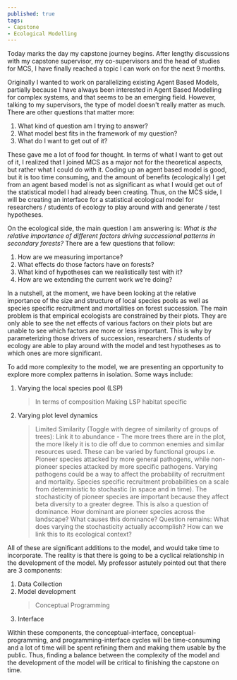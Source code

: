 ```yaml
---
published: true
tags:
- Capstone
- Ecological Modelling
---
```


Today marks the day my capstone journey begins. After lengthy discussions with my capstone supervisor, my co-supervisors and the head of studies for MCS, I have finally reached a topic I can work on for the next 9 months.

Originally I wanted to work on parallelizing existing Agent Based Models, partially because I have always been interested in Agent Based Modelling for complex systems, and that seems to be an emerging field. However, talking to my supervisors, the type of model doesn't really matter as much. There are other questions that matter more: 
1. What kind of question am I trying to answer? 
2. What model best fits in the framework of my question? 
3. What do I want to get out of it? 

These gave me a lot of food for thought. In terms of what I want to get out of it, I realized that I joined MCS as a major not for the theoretical aspects, but rather what I could do with it. Coding up an agent based model is good, but it is too time consuming, and the amount of benefits (ecologically) I get from an agent based model is not as significant as what I would get out of the statistical model I had already been creating. Thus, on the MCS side, I will be creating an interface for a statistical ecological model for researchers / students of ecology to play around with and generate / test hypotheses.

On the ecological side, the main question I am answering is: *What is the relative importance of different factors driving successional patterns in secondary forests?* There are a few questions that follow: 

1. How are we measuring importance? 
2. What effects do those factors have on forests? 
3. What kind of hypotheses can we realistically test with it?
4. How are we extending the current work we're doing?

In a nutshell, at the moment, we have been looking at the relative importance of the size and structure of local species pools as well as species specific recruitment and mortalities on forest succession. The main problem is that empirical ecologists are constrained by their plots. They are only able to see the net effects of various factors on their plots but are unable to see which factors are more or less important. This is why by parameterizing those drivers of succession, researchers / students of ecology are able to play around with the model and test hypotheses as to which ones are more significant. 

To add more complexity to the model, we are presenting an opportunity to explore more complex patterns in isolation. Some ways include:

1. Varying the local species pool (LSP)
	> In terms of composition
	> Making LSP habitat specific 
2. Varying plot level dynamics
	> Limited Similarity (Toggle with degree of similarity of groups of trees): Link it to abundance - The more trees there are in the plot, the more likely it is to die off due to common enemies and similar resources used. These can be varied by functional groups i.e. Pioneer species attacked by more general pathogens, while non-pioneer species attacked by more specific pathogens. Varying pathogens could be a way to affect the probability of recruitment and mortality. 
	> Species specific recruitment probabilities on a scale from deterministic to stochastic (in space and in time). The stochasticity of pioneer species are important because they affect beta diversity to a greater degree. This is also a question of dominance. How dominant are pioneer species across the landscape? What causes this dominance? Question remains: What does varying the stochasticity actually accomplish? How can we link this to its ecological context?

All of these are significant additions to the model, and would take time to incorporate. The reality is that there is going to be a cyclical relationship in the development of the model. My professor astutely pointed out that there are 3 components:

1. Data Collection
2. Model development
	> Conceptual 
	> Programming
3. Interface

Within these components, the conceptual-interface, conceptual-programming, and programming-interface cycles will be time-consuming and a lot of time will be spent refining them and making them usable by the public. Thus, finding a balance between the complexity of the model and the development of the model will be critical to finishing the capstone on time.


